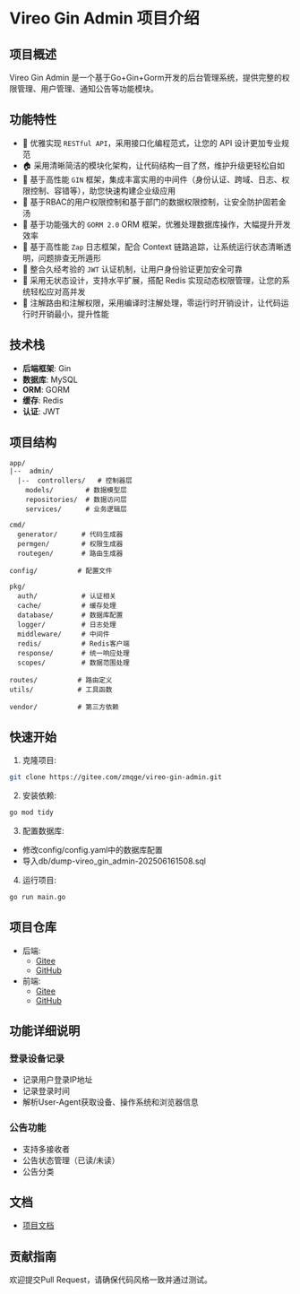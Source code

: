 # Vireo Gin Admin 项目介绍

## 项目概述
Vireo Gin Admin 是一个基于Go+Gin+Gorm开发的后台管理系统，提供完整的权限管理、用户管理、通知公告等功能模块。

## 功能特性

- :scroll: 优雅实现 `RESTful API`，采用接口化编程范式，让您的 API 设计更加专业规范
- :house: 采用清晰简洁的模块化架构，让代码结构一目了然，维护升级更轻松自如
- :rocket: 基于高性能 `GIN` 框架，集成丰富实用的中间件（身份认证、跨域、日志、权限控制、容错等），助您快速构建企业级应用
- :closed_lock_with_key: 基于RBAC的用户权限控制和基于部门的数据权限控制，让安全防护固若金汤
- :page_facing_up: 基于功能强大的 `GORM 2.0` ORM 框架，优雅处理数据库操作，大幅提升开发效率
- :memo: 基于高性能 `Zap` 日志框架，配合 Context 链路追踪，让系统运行状态清晰透明，问题排查无所遁形
- :key: 整合久经考验的 `JWT` 认证机制，让用户身份验证更加安全可靠
- :100: 采用无状态设计，支持水平扩展，搭配 Redis 实现动态权限管理，让您的系统轻松应对高并发
- :rocket: 注解路由和注解权限，采用编译时注解处理，零运行时开销设计，让代码运行时开销最小，提升性能


## 技术栈
- **后端框架**: Gin
- **数据库**: MySQL
- **ORM**: GORM
- **缓存**: Redis
- **认证**: JWT

## 项目结构
```
app/
|--  admin/
  |--  controllers/   # 控制器层
    models/        # 数据模型层
    repositories/  # 数据访问层
    services/      # 业务逻辑层

cmd/
  generator/      # 代码生成器
  permgen/        # 权限生成器
  routegen/       # 路由生成器

config/          # 配置文件

pkg/
  auth/           # 认证相关
  cache/          # 缓存处理
  database/       # 数据库配置
  logger/         # 日志处理
  middleware/     # 中间件
  redis/          # Redis客户端
  response/       # 统一响应处理
  scopes/         # 数据范围处理

routes/          # 路由定义
utils/           # 工具函数

vendor/          # 第三方依赖
```
## 快速开始

1. 克隆项目:
```bash
git clone https://gitee.com/zmqge/vireo-gin-admin.git
```

2. 安装依赖:
```bash
go mod tidy
```

3. 配置数据库:
- 修改config/config.yaml中的数据库配置
- 导入db/dump-vireo_gin_admin-202506161508.sql

4. 运行项目:
```bash
go run main.go
```

## 项目仓库
- 后端:
  - [Gitee](https://gitee.com/zmqge/vireo-gin-admin)
  - [GitHub](https://github.com/zmqge/vireo-gin-admin)
- 前端:
  - [Gitee](https://gitee.com/zmqge/vue3-gin-gorm)
  - [GitHub](https://github.com/zmqge/vue3-gin-gorm)

## 功能详细说明

### 登录设备记录
- 记录用户登录IP地址
- 记录登录时间
- 解析User-Agent获取设备、操作系统和浏览器信息

### 公告功能
- 支持多接收者
- 公告状态管理（已读/未读）
- 公告分类

## 文档
- [项目文档](https://zmqiang.com)
## 贡献指南
欢迎提交Pull Request，请确保代码风格一致并通过测试。